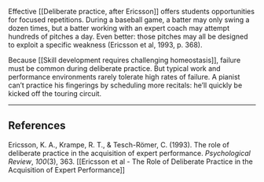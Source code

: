 Effective [[Deliberate practice, after Ericsson]] offers students opportunities for focused repetitions. During a baseball game, a batter may only swing a dozen times, but a batter working with an expert coach may attempt hundreds of pitches a day. Even better: those pitches may all be designed to exploit a specific weakness (Ericsson et al, 1993, p. 368).

Because [[Skill development requires challenging homeostasis]], failure must be common during deliberate practice. But typical work and performance environments rarely tolerate high rates of failure. A pianist can’t practice his fingerings by scheduling more recitals: he’ll quickly be kicked off the touring circuit.

---

## References

Ericsson, K. A., Krampe, R. T., & Tesch-Römer, C. (1993). The role of deliberate practice in the acquisition of expert performance. _Psychological Review_, _100_(3), 363. [[Ericsson et al - The Role of Deliberate Practice in the Acquisition of Expert Performance]]